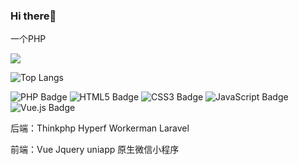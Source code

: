 ### Hi there👋

一个PHP

<a href="https://blog.csdn.net/qq_41913447"><img src="https://img.shields.io/badge/CSDN-论坛-c32136" /></a>
 
![Top Langs](https://github-readme-stats.vercel.app/api/top-langs/?username=Daixs020&layout=compact&theme=tokyonight)

![PHP Badge](https://img.shields.io/badge/PHP-777BB4?logo=php&logoColor=fff&style=flat)
![HTML5 Badge](https://img.shields.io/badge/HTML5-E34F26?logo=html5&logoColor=fff&style=flat)
![CSS3 Badge](https://img.shields.io/badge/CSS3-1572B6?logo=css3&logoColor=fff&style=flat)
![JavaScript Badge](https://img.shields.io/badge/JavaScript-F7DF1E?logo=javascript&logoColor=000&style=flat)
![Vue.js Badge](https://img.shields.io/badge/Vue.js-4FC08D?logo=vuedotjs&logoColor=fff&style=flat)

后端：Thinkphp Hyperf Workerman Laravel

前端：Vue Jquery uniapp 原生微信小程序 
